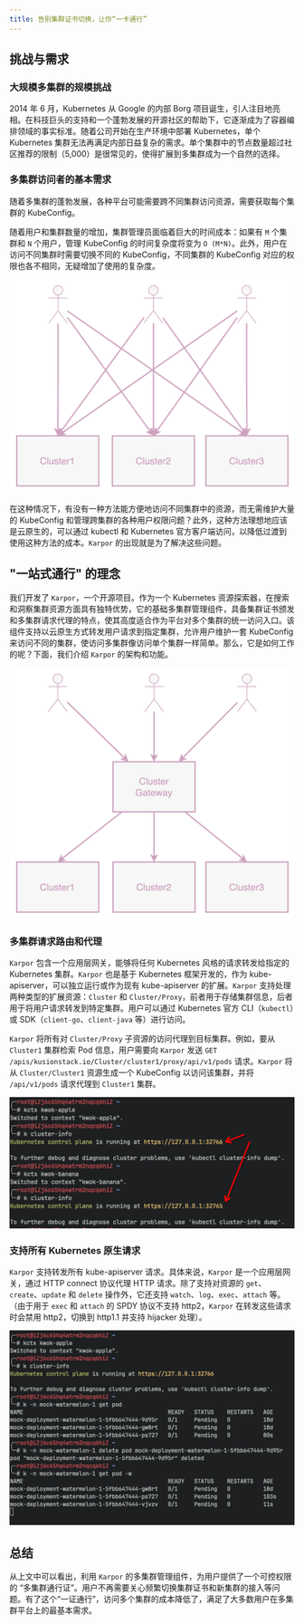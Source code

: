 ```yaml
---
title: 告别集群证书切换，让你“一卡通行”
---
```

## 挑战与需求

### 大规模多集群的规模挑战

2014 年 6 月，Kubernetes 从 Google 的内部 Borg 项目诞生，引人注目地亮相。在科技巨头的支持和一个蓬勃发展的开源社区的帮助下，它逐渐成为了容器编排领域的事实标准。随着公司开始在生产环境中部署 Kubernetes，单个 Kubernetes 集群无法再满足内部日益复杂的需求。单个集群中的节点数量超过社区推荐的限制（5,000）是很常见的，使得扩展到多集群成为一个自然的选择。

### 多集群访问者的基本需求

随着多集群的蓬勃发展，各种平台可能需要跨不同集群访问资源，需要获取每个集群的 KubeConfig。

随着用户和集群数量的增加，集群管理员面临着巨大的时间成本：如果有 `M` 个集群和 `N` 个用户，管理 KubeConfig 的时间复杂度将变为 `O (M*N)`。此外，用户在访问不同集群时需要切换不同的 KubeConfig，不同集群的 KubeConfig 对应的权限也各不相同，无疑增加了使用的复杂度。

![直接连接：用户需要维护多个 KubeConfigs](assets/1-one-pass-with-proxy/image-20240326163622363.png)

在这种情况下，有没有一种方法能方便地访问不同集群中的资源，而无需维护大量的 KubeConfig 和管理跨集群的各种用户权限问题？此外，这种方法理想地应该是云原生的，可以通过 kubectl 和 Kubernetes 官方客户端访问，以降低过渡到使用这种方法的成本。`Karpor` 的出现就是为了解决这些问题。

## "一站式通行" 的理念

我们开发了 `Karpor`，一个开源项目。作为一个 Kubernetes 资源探索器，在搜索和洞察集群资源方面具有独特优势，它的基础多集群管理组件，具备集群证书颁发和多集群请求代理的特点，使其高度适合作为平台对多个集群的统一访问入口。该组件支持以云原生方式转发用户请求到指定集群，允许用户维护一套 KubeConfig 来访问不同的集群，使访问多集群像访问单个集群一样简单。那么，它是如何工作的呢？下面，我们介绍 `Karpor` 的架构和功能。

![使用多集群网关：用户只需要维护一套 KubeConfigs](assets/1-one-pass-with-proxy/image-20240326164141400.png)

### 多集群请求路由和代理

`Karpor` 包含一个应用层网关，能够将任何 Kubernetes 风格的请求转发给指定的 Kubernetes 集群。`Karpor` 也是基于 Kubernetes 框架开发的，作为 kube-apiserver，可以独立运行或作为现有 kube-apiserver 的扩展。`Karpor` 支持处理两种类型的扩展资源：`Cluster` 和 `Cluster/Proxy`，前者用于存储集群信息，后者用于将用户请求转发到特定集群。用户可以通过 Kubernetes 官方 CLI（`kubectl`）或 SDK（`client-go`、`client-java` 等）进行访问。

`Karpor` 将所有对 `Cluster/Proxy` 子资源的访问代理到目标集群。例如，要从 `Cluster1` 集群检索 Pod 信息，用户需要向 `Karpor` 发送 `GET /apis/kusionstack.io/Cluster/cluster1/proxy/api/v1/pods` 请求。`Karpor` 将从 `Cluster/Cluster1` 资源生成一个 KubeConfig 以访问该集群，并将 `/api/v1/pods` 请求代理到 `Cluster1` 集群。

![使用 kubectl 和 karpor 证书访问任何管理的集群](assets/1-one-pass-with-proxy/image-20240326165247891.png)

### 支持所有 Kubernetes 原生请求

`Karpor` 支持转发所有 kube-apiserver 请求。具体来说，`Karpor` 是一个应用层网关，通过 HTTP connect 协议代理 HTTP 请求。除了支持对资源的 `get`、`create`、`update` 和 `delete` 操作外，它还支持 `watch`、`log`、`exec`、`attach` 等。（由于用于 `exec` 和 `attach` 的 SPDY 协议不支持 http2，`Karpor` 在转发这些请求时会禁用 http2，切换到 http1.1 并支持 hijacker 处理）。

![](assets/1-one-pass-with-proxy/image-20240326165632158.png)

## 总结

从上文中可以看出，利用 `Karpor` 的多集群管理组件，为用户提供了一个可控权限的 “多集群通行证”。用户不再需要关心频繁切换集群证书和新集群的接入等问题。有了这个“一证通行”，访问多个集群的成本降低了，满足了大多数用户在多集群平台上的最基本需求。
